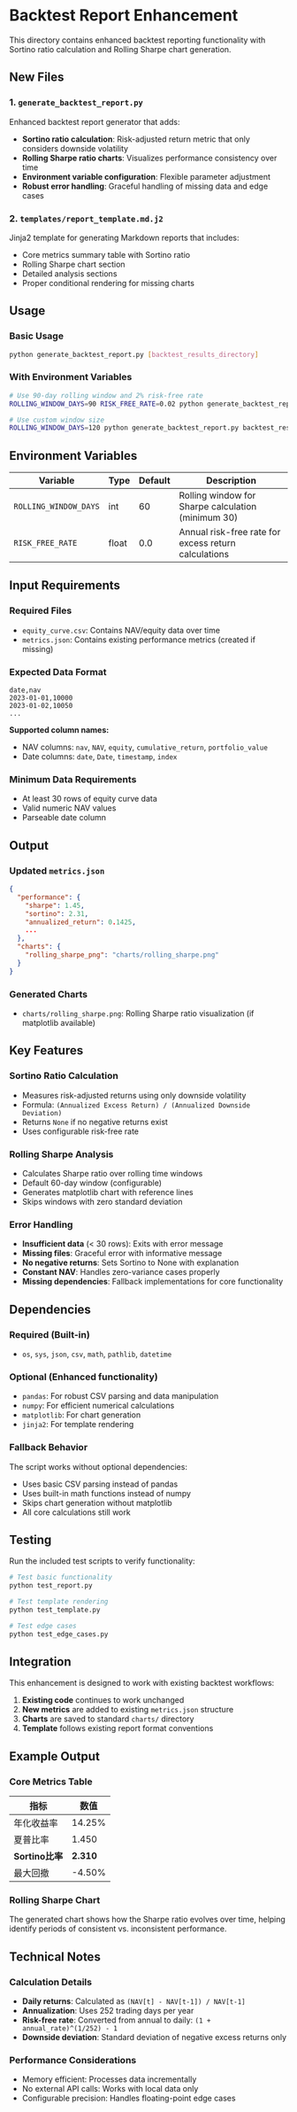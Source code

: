# Backtest Report Enhancement

This directory contains enhanced backtest reporting functionality with Sortino ratio calculation and Rolling Sharpe chart generation.

## New Files

### 1. `generate_backtest_report.py`
Enhanced backtest report generator that adds:
- **Sortino ratio calculation**: Risk-adjusted return metric that only considers downside volatility
- **Rolling Sharpe ratio charts**: Visualizes performance consistency over time
- **Environment variable configuration**: Flexible parameter adjustment
- **Robust error handling**: Graceful handling of missing data and edge cases

### 2. `templates/report_template.md.j2`
Jinja2 template for generating Markdown reports that includes:
- Core metrics summary table with Sortino ratio
- Rolling Sharpe chart section
- Detailed analysis sections
- Proper conditional rendering for missing charts

## Usage

### Basic Usage
```bash
python generate_backtest_report.py [backtest_results_directory]
```

### With Environment Variables
```bash
# Use 90-day rolling window and 2% risk-free rate
ROLLING_WINDOW_DAYS=90 RISK_FREE_RATE=0.02 python generate_backtest_report.py

# Use custom window size
ROLLING_WINDOW_DAYS=120 python generate_backtest_report.py backtest_results/
```

## Environment Variables

| Variable | Type | Default | Description |
|----------|------|---------|-------------|
| `ROLLING_WINDOW_DAYS` | int | 60 | Rolling window for Sharpe calculation (minimum 30) |
| `RISK_FREE_RATE` | float | 0.0 | Annual risk-free rate for excess return calculations |

## Input Requirements

### Required Files
- `equity_curve.csv`: Contains NAV/equity data over time
- `metrics.json`: Contains existing performance metrics (created if missing)

### Expected Data Format
```csv
date,nav
2023-01-01,10000
2023-01-02,10050
...
```

**Supported column names:**
- NAV columns: `nav`, `NAV`, `equity`, `cumulative_return`, `portfolio_value`
- Date columns: `date`, `Date`, `timestamp`, `index`

### Minimum Data Requirements
- At least 30 rows of equity curve data
- Valid numeric NAV values
- Parseable date column

## Output

### Updated `metrics.json`
```json
{
  "performance": {
    "sharpe": 1.45,
    "sortino": 2.31,
    "annualized_return": 0.1425,
    ...
  },
  "charts": {
    "rolling_sharpe_png": "charts/rolling_sharpe.png"
  }
}
```

### Generated Charts
- `charts/rolling_sharpe.png`: Rolling Sharpe ratio visualization (if matplotlib available)

## Key Features

### Sortino Ratio Calculation
- Measures risk-adjusted returns using only downside volatility
- Formula: `(Annualized Excess Return) / (Annualized Downside Deviation)`
- Returns `None` if no negative returns exist
- Uses configurable risk-free rate

### Rolling Sharpe Analysis
- Calculates Sharpe ratio over rolling time windows
- Default 60-day window (configurable)
- Generates matplotlib chart with reference lines
- Skips windows with zero standard deviation

### Error Handling
- **Insufficient data** (< 30 rows): Exits with error message
- **Missing files**: Graceful error with informative message
- **No negative returns**: Sets Sortino to None with explanation
- **Constant NAV**: Handles zero-variance cases properly
- **Missing dependencies**: Fallback implementations for core functionality

## Dependencies

### Required (Built-in)
- `os`, `sys`, `json`, `csv`, `math`, `pathlib`, `datetime`

### Optional (Enhanced functionality)
- `pandas`: For robust CSV parsing and data manipulation
- `numpy`: For efficient numerical calculations
- `matplotlib`: For chart generation
- `jinja2`: For template rendering

### Fallback Behavior
The script works without optional dependencies:
- Uses basic CSV parsing instead of pandas
- Uses built-in math functions instead of numpy  
- Skips chart generation without matplotlib
- All core calculations still work

## Testing

Run the included test scripts to verify functionality:

```bash
# Test basic functionality
python test_report.py

# Test template rendering
python test_template.py

# Test edge cases
python test_edge_cases.py
```

## Integration

This enhancement is designed to work with existing backtest workflows:

1. **Existing code** continues to work unchanged
2. **New metrics** are added to existing `metrics.json` structure
3. **Charts** are saved to standard `charts/` directory
4. **Template** follows existing report format conventions

## Example Output

### Core Metrics Table
| 指标 | 数值 |
|------|------|
| 年化收益率 | 14.25% |
| 夏普比率 | 1.450 |
| **Sortino比率** | **2.310** |
| 最大回撤 | -4.50% |

### Rolling Sharpe Chart
The generated chart shows how the Sharpe ratio evolves over time, helping identify periods of consistent vs. inconsistent performance.

## Technical Notes

### Calculation Details
- **Daily returns**: Calculated as `(NAV[t] - NAV[t-1]) / NAV[t-1]`
- **Annualization**: Uses 252 trading days per year
- **Risk-free rate**: Converted from annual to daily: `(1 + annual_rate)^(1/252) - 1`
- **Downside deviation**: Standard deviation of negative excess returns only

### Performance Considerations
- Memory efficient: Processes data incrementally
- No external API calls: Works with local data only
- Configurable precision: Handles floating-point edge cases